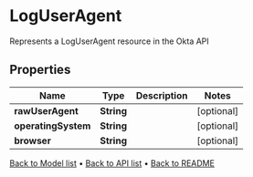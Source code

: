 

# LogUserAgent

Represents a LogUserAgent resource in the Okta API

## Properties

| Name | Type | Description | Notes |
|------------ | ------------- | ------------- | -------------|
|**rawUserAgent** | **String** |  |  [optional] |
|**operatingSystem** | **String** |  |  [optional] |
|**browser** | **String** |  |  [optional] |



[Back to Model list](../README.md#documentation-for-models) &#8226; [Back to API list](../README.md#documentation-for-api-endpoints) &#8226; [Back to README](../README.md)


